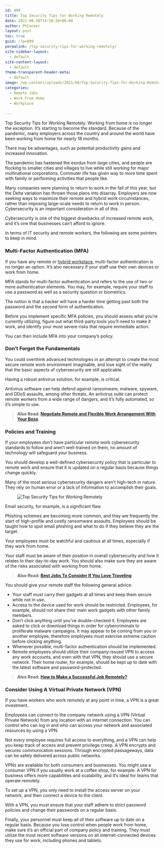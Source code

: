 ```yaml
---
id: 899
title: Top Security Tips for Working Remotely
date: 2021-08-30T14:58:20+00:00
author: PhCareer
layout: post
toc: true
guid: /?p=899
permalink: /top-security-tips-for-working-remotely/
site-sidebar-layout:
  - default
site-content-layout:
  - default
theme-transparent-header-meta:
  - default
image: /wp-content/uploads/2021/08/Top-Security-Tips-for-Working-Remotely.jpg
categories:
  - Remote Jobs
  - Work From Home
  - Workplace

---
```

Top Security Tips for Working Remotely. Working from home is no longer the exception. It&#8217;s starting to become the standard. Because of the pandemic, many employers across the country and around the world have been working from home for nearly 18 months.

There may be advantages, such as potential productivity gains and increased innovation.

The pandemic has hastened the exodus from large cities, and people are flocking to smaller cities and villages to live while still working for major multinational corporations. Commuter life has given way to more time spent with family or performing activities that people like.

Many companies were planning to return to work in the fall of this year, but the Delta variation has thrown those plans into disarray. Employers are now seeking ways to maximize their remote and hybrid work circumstances, rather than imposing large-scale needs to return to work in person. Cybersecurity is an important consideration in all of this.

Cybersecurity is one of the biggest drawbacks of increased remote work, and it&#8217;s one that businesses can&#8217;t afford to ignore.

In terms of IT security and remote workers, the following are some pointers to keep in mind.

### **Multi-Factor Authentication (MFA)**

If you have any remote or [hybrid workplace](/things-you-need-to-know-about-hybrid-workplace/), multi-factor authentication is no longer an option. It&#8217;s also necessary if your staff use their own devices or work from home.

MFA stands for multi-factor authentication and refers to the use of two or more authentication elements. You may, for example, require your staff to use a password as well as a security question or biometrics.

The notion is that a hacker will have a harder time getting past both the password and the second form of authentication.

Before you implement specific MFA policies, you should assess what you&#8217;re currently utilizing, figure out what third-party tools you&#8217;ll need to make it work, and identify your most severe risks that require immediate action.

You can then include MFA into your company&#8217;s policy.

### **Don&#8217;t Forget the Fundamentals**

You could overthink advanced technologies in an attempt to create the most secure remote work environment imaginable, and lose sight of the reality that the basic aspects of cybersecurity are still applicable.

Having a robust antivirus solution, for example, is critical.

Antivirus software can help defend against ransomware, malware, spyware, and DDoS assaults, among other threats. An antivirus suite can protect remote workers from a wide range of dangers, and it&#8217;s fully automated, so it&#8217;s simple to use.

<blockquote class="wp-block-quote">
  <p>
    <strong>Also Read: <a href="/negotiate-remote-and-flexible-work-arrangement-with-your-boss/">Negotiate Remote and Flexible Work Arrangement With Your Boss</a></strong>
  </p>
</blockquote>

### **Policies and Training**

If your employees don&#8217;t have particular remote work cybersecurity standards to follow and aren&#8217;t well-trained on them, no amount of technology will safeguard your business.

You should develop a well-defined cybersecurity policy that is particular to remote work and ensure that it is updated on a regular basis because things change quickly.

Many of the most serious cybersecurity dangers aren&#8217;t high-tech in nature. They rely on human error or a lack of information to accomplish their goals.



<div class="wp-block-image">
  <figure class="aligncenter size-large"><img loading="lazy" width="600" height="400" src="/wp-content/uploads/2021/08/Security-Tips-for-Working-Remotely.jpg" alt="Top Security Tips for Working Remotely" class="wp-image-900" srcset="/wp-content/uploads/2021/08/Security-Tips-for-Working-Remotely.jpg 600w, /wp-content/uploads/2021/08/Security-Tips-for-Working-Remotely-300x200.jpg 300w" sizes="(max-width: 600px) 100vw, 600px" /></figure>
</div>



Email security, for example, is a significant flaw.

Phishing schemes are becoming more common, and they are frequently the start of high-profile and costly ransomware assaults. Employees should be taught how to spot email phishing and what to do if they believe they are the target.

Your employees must be watchful and cautious at all times, especially if they work from home.

Your staff must be aware of their position in overall cybersecurity and how it relates to their day-to-day work. You should also make sure they are aware of the risks associated with working from home.

<blockquote class="wp-block-quote">
  <p>
    <strong>Also Read: <a href="/best-jobs-to-consider-if-you-love-traveling/">Best Jobs To Consider If You Love Traveling</a></strong>
  </p>
</blockquote>

You should give your remote staff the following general advice:

  * Your staff must carry their gadgets at all times and keep them secure while not in use.
  * Access to the device used for work should be restricted. Employees, for example, should not share their main work gadgets with other family members.
  * Don&#8217;t click anything until you&#8217;ve double-checked it. Employees are asked to click or download things in order for cybercriminals to proliferate malware campaigns. It may appear to be coming from you or another employee, therefore employees must exercise extreme caution before clicking anything.
  * Whenever possible, multi-factor authentication should be implemented.
  * Remote employees should utilize their company-issued VPN to access any work accounts, and even with that VPN, they should use a secure network. Their home router, for example, should be kept up to date with the latest software and password-protected.

<blockquote class="wp-block-quote">
  <p>
    <strong>Also Read: <a href="/how-to-make-a-successful-job-remotely/">How to Make a Successful Job Remotely?</a></strong>
  </p>
</blockquote>

### **Consider Using A Virtual Private Network (VPN)**

If you have workers who work remotely at any point in time, a VPN is a great investment.

Employees can connect to the company network using a VPN (Virtual Private Network) from any location with an internet connection. You can control who can log in and who can access your network and associated resources by using a VPN.

Not every employee requires full access to everything, and a VPN can help you keep track of access and prevent privilege creep. A VPN encrypts and secures communication sessions. Through encrypted passageways, data can be safely delivered across public networks.

VPNs are available for both consumers and businesses. You might use a consumer VPN if you usually work at a coffee shop, for example. A VPN for business offers more capabilities and scalability, and it&#8217;s ideal for teams that operate remotely.

To set up a VPN, you only need to install the access server on your network, and then connect a device to the client.

With a VPN, you must ensure that your staff adhere to strict password policies and change their passwords on a regular basis.

Finally, your personnel must keep all of their software up to date on a regular basis. Because you lose control when people work from home, make sure it&#8217;s an official part of company policy and training. They must utilize the most recent software versions on all internet-connected devices they use for work, including phones and tablets.

